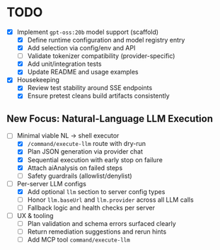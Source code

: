 # TODO

- [x] Implement `gpt-oss:20b` model support (scaffold)
  - [x] Define runtime configuration and model registry entry
  - [x] Add selection via config/env and API
  - [ ] Validate tokenizer compatibility (provider-specific)
  - [x] Add unit/integration tests
  - [x] Update README and usage examples

- [x] Housekeeping
  - [x] Review test stability around SSE endpoints
  - [x] Ensure pretest cleans build artifacts consistently

## New Focus: Natural-Language LLM Execution

- [ ] Minimal viable NL → shell executor
  - [x] `/command/execute-llm` route with dry-run
  - [x] Plan JSON generation via provider chat
  - [x] Sequential execution with early stop on failure
  - [x] Attach aiAnalysis on failed steps
  - [ ] Safety guardrails (allowlist/denylist)
- [ ] Per-server LLM configs
  - [x] Add optional `llm` section to server config types
  - [ ] Honor `llm.baseUrl` and `llm.provider` across all LLM calls
  - [ ] Fallback logic and health checks per server
- [ ] UX & tooling
  - [ ] Plan validation and schema errors surfaced clearly
  - [ ] Return remediation suggestions and rerun hints
  - [ ] Add MCP tool `command/execute-llm`
